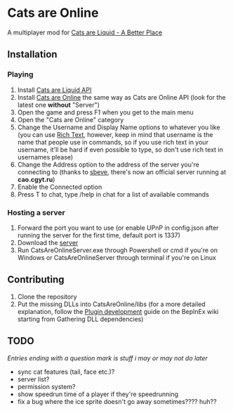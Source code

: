 # Cats are Online
A multiplayer mod for [Cats are Liquid - A Better Place](https://store.steampowered.com/app/1188080)

## Installation
### Playing
1. Install [Cats are Liquid API](https://github.com/cgytrus/CalApi)
2. Install [Cats are Online](https://github.com/cgytrus/CatsAreOnline/releases)
   the same way as Cats are Online API (look for the latest one **without** "Server")
3. Open the game and press F1 when you get to the main menu
4. Open the "Cats are Online" category
5. Change the Username and Display Name options to whatever you like (you can use [Rich Text](https://docs.unity3d.com/Packages/com.unity.ugui@1.0/manual/StyledText.html),
   however, keep in mind that username is the name that people use in commands, so if you use rich text in your username,
   it'll be hard if even possible to type, so don't use rich text in usernames please)
6. Change the Address option to the address of the server you're connecting to
   (thanks to [sbeve](https://github.com/svtetering), there's now an official server running at **cao.cgyt.ru**)
7. Enable the Connected option
8. Press T to chat, type /help in chat for a list of available commands

### Hosting a server
1. Forward the port you want to use (or enable UPnP in config.json after running the server for the first time, default port is 1337)
2. Download the [server](https://github.com/cgytrus/CatsAreOnline/releases)
3. Run CatsAreOnlineServer.exe through Powershell or cmd if you're on Windows or CatsAreOnlineServer through terminal if you're on Linux

## Contributing
1. Clone the repository
2. Put the missing DLLs into CatsAreOnline/libs (for a more detailed explanation,
   follow the [Plugin development](https://docs.bepinex.dev/articles/dev_guide/plugin_tutorial/1_setup.html)
   guide on the BepInEx wiki starting from Gathering DLL dependencies)

## TODO
*Entries ending with a question mark is stuff i may or may not do later*
- sync cat features (tail, face etc.)?
- server list?
- permission system?
- show speedrun time of a player if they're speedrunning
- fix a bug where the ice sprite doesn't go away sometimes???? huh??
